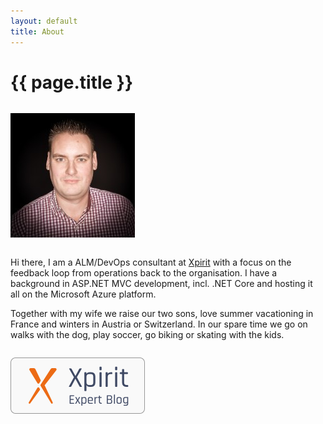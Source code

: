 ```yaml
---
layout: default
title: About
---
```

<style>
.pnl{float:left;margin-right:7px;}    
</style>

<h1>{{ page.title }}</h1>

<div>

<div class="pnl">

![Rob](/images/Rob.jpg)

</div>

<div class="pnl">

Hi there, I am a ALM/DevOps consultant at [Xpirit](https://xpirit.com/rob) with a focus on the feedback loop from operations back to the organisation. I have a background in ASP.NET MVC development, incl. .NET Core and hosting it all on the Microsoft Azure platform.

Together with my wife we raise our two sons, love summer vacationing in France and winters in Austria or Switzerland. In our spare time we go on walks with the dog, play soccer, go biking or skating with the kids. 
</div>


<div>


<div class="pnl">

![Xpirit Expert Blog](/images/xpirit%20export%20blog.png)

</div>

</div>